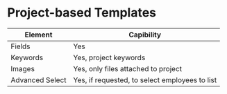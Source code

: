# Project-based Templates

| Element         | Capibility                                     |
| --------------- | ---------------------------------------------- |
| Fields          | Yes                                            |
| Keywords        | Yes, project keywords                          |
| Images          | Yes, only files attached to project            |
| Advanced Select | Yes, if requested, to select employees to list |

